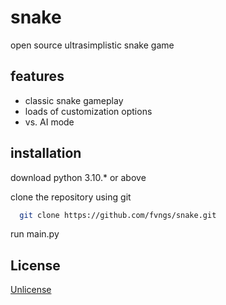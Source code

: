 
# snake

open source ultrasimplistic snake game



## features

- classic snake gameplay
- loads of customization options
- vs. AI mode


## installation

download python 3.10.* or above

clone the repository using git
```bash
  git clone https://github.com/fvngs/snake.git
```
run main.py
## License

[Unlicense](https://unlicense.org/)


